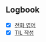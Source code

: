 

## Logbook
- [x] [전화 영어](things:///show?id=3S4merEGTYDje6bZrLnBYt)
- [x] [TIL 작성](things:///show?id=CzRxQ8Vunwy7tAWdsf7UVh)